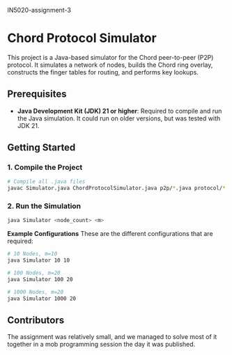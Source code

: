 IN5020-assignment-3 
# Chord Protocol Simulator

This project is a Java-based simulator for the Chord peer-to-peer (P2P) protocol. It simulates a network of nodes, builds the Chord ring overlay, constructs the finger tables for routing, and performs key lookups.

## Prerequisites

- **Java Development Kit (JDK) 21 or higher**: Required to compile and run the Java simulation. It could run on older versions, but was tested with JDK 21.

## Getting Started
### 1. Compile the Project
```bash
# Compile all .java files
javac Simulator.java ChordProtocolSimulator.java p2p/*.java protocol/*.java crypto/*.java

```
### 2. Run the Simulation

```bash
java Simulator <node_count> <m>
```
**Example Configurations**
These are the different configurations that are required:

```bash
# 10 Nodes, m=10
java Simulator 10 10
```

```bash
# 100 Nodes, m=20
java Simulator 100 20
```

```bash
# 1000 Nodes, m=20
java Simulator 1000 20
```
## Contributors

The assignment was relatively small, and we managed to solve most of it together in a mob programming session the day it was published.

